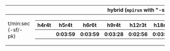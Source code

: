 |                     |       hybrid (`mpirun` with "-sf" and "-pk")       |
|---------------------|----------------------------------------------------|
| t/min:sec (-sf/-pk) | <table>  <thead>  <tr>  <th>h4r4t</th>  <th>h5r4t</th>  <th>h6r6t</th>  <th>h9r4t</th>  <th>h12r3t</th>  <th>h18r2t</th>  <th>h12r6t</th> <th>h18r4t</th>  <th>h36r2t</th>  </tr>  </thead>  <tbody>  <tr> <td></th>  <th>0:03:59</th>  <th>0:03:59</th>  <th>0:03:28</th>  <th>0:02:56</th>  <th>0:03:21</th>  <th>0:02:42</th>  <th>0:02:34</th>  <th>0:02:16</th> <th>0:01:29</th>  </tr>  </tbody>  </table>      |
